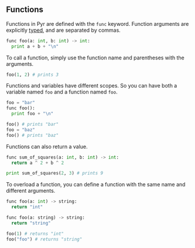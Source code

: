 ## Functions

Functions in Pyr are defined with the `func` keyword.
Function arguments are explicitly [typed](./literals.md), and are separated by commas.

```python
func foo(a: int, b: int) -> int:
  print a + b + "\n"
```

To call a function, simply use the function name and parentheses with the arguments.

```python
foo(1, 2) # prints 3
```

Functions and variables have different scopes.
So you can have both a variable named `foo` and a function named `foo`.

```python
foo = "bar"
func foo():
  print foo + "\n"

foo() # prints "bar"
foo = "baz"
foo() # prints "baz"
```

Functions can also return a value.

```python
func sum_of_squares(a: int, b: int) -> int:
  return a ^ 2 + b ^ 2

print sum_of_squares(2, 3) # prints 9
```

To overload a function, you can define a function with the same name and different arguments.

```python
func foo(a: int) -> string:
  return "int"

func foo(a: string) -> string:
  return "string"

foo(1) # returns "int"
foo("foo") # returns "string"
```
